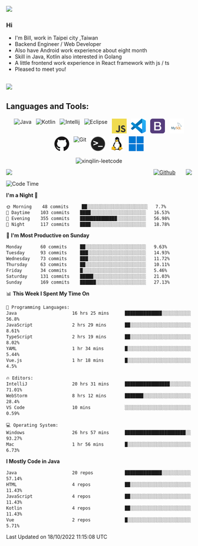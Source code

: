  
![](https://visitor-badge.laobi.icu/badge?page_id=xinqilin.xinqilin)

### Hi 

- I'm Bill, work in Taipei city ,Taiwan
- Backend Engineer / Web Developer
- Also have Android work experience about eight month
- Skill in Java, Kotlin also interested in Golang
- A little frontend work experience in React framework with js / ts
- Pleased to meet you!


<br />
<img src="https://github-profile-trophy.vercel.app/?username=xinqilin&column=7&margin-w=15" />

## Languages and Tools:
<p align="center">
<img src="https://raw.githubusercontent.com/jmnote/z-icons/master/svg/java.svg" alt="Java" height="40" style="vertical-align:top; margin:4px">
<img src="https://img.icons8.com/color/48/000000/kotlin.png"/  alt="Kotlin" height="40" style="vertical-align:top; margin:4px">
<img src="https://img.icons8.com/color/48/000000/intellij-idea.png" alt="Intellij" height="40" style="vertical-align:top; margin:4px"/>
<img src="https://img.icons8.com/ios-filled/50/000000/java-eclipse.png" alt="Eclipse" height="40" style="vertical-align:top; margin:4px"/>

<img src="https://raw.githubusercontent.com/github/explore/80688e429a7d4ef2fca1e82350fe8e3517d3494d/topics/javascript/javascript.png" alt="Javascript" height="40" style="vertical-align:top; margin:4px">
<img src="https://raw.githubusercontent.com/github/explore/80688e429a7d4ef2fca1e82350fe8e3517d3494d/topics/visual-studio-code/visual-studio-code.png" alt="VS Code" height="40" style="vertical-align:top; margin:4px">
<img src="https://raw.githubusercontent.com/github/explore/80688e429a7d4ef2fca1e82350fe8e3517d3494d/topics/bootstrap/bootstrap.png" alt="Bootstrap" height="40" style="vertical-align:top; margin:4px">
<img src="https://raw.githubusercontent.com/github/explore/80688e429a7d4ef2fca1e82350fe8e3517d3494d/topics/mysql/mysql.png" alt="MySQL" height="40" style="vertical-align:top; margin:4px">
<img src="https://raw.githubusercontent.com/github/explore/78df643247d429f6cc873026c0622819ad797942/topics/github/github.png" alt="Github" height="40" style="vertical-align:top; margin:4px">

<img src="https://raw.githubusercontent.com/jmnote/z-icons/master/svg/git.svg" alt="Git" height="40" style="vertical-align:top; margin:4px">
<img src="https://raw.githubusercontent.com/github/explore/80688e429a7d4ef2fca1e82350fe8e3517d3494d/topics/terminal/terminal.png" alt="Terminal" height="40" style="vertical-align:top; margin:4px">
<img src="https://raw.githubusercontent.com/github/explore/80688e429a7d4ef2fca1e82350fe8e3517d3494d/topics/linux/linux.png" alt="Linux" height="40" style="vertical-align:top; margin:4px" alt="Windows" height="40" style="vertical-align:top; margin:4px">
<img src="https://raw.githubusercontent.com/github/explore/80688e429a7d4ef2fca1e82350fe8e3517d3494d/topics/windows/windows.png" alt="Windows" height="40" style="vertical-align:top; margin:4px">

</p>

<p align="center"><img  src="https://leetcode.card.workers.dev/?username=xinqilin&theme=auto" alt="xinqilin-leetcode" /></p>

<div width="100%">   
 <a href="https://readme-stats-cfgj2cxdy.vercel.app/api?username=xinqilin&count_private=true&show_icons=true&theme=algolia">
   <img  align="left" src="https://github-readme-stats.vercel.app/api?username=xinqilin&show_icons=true&theme=algolia&card_width=4" width="400"/>
 </a>
 <a href="https://readme-stats-cfgj2cxdy.vercel.app/api/top-langs/?username=xinqilin&hide=php,html,css&theme=algolia">
  <img  align="right" src="https://github-readme-stats.vercel.app/api/top-langs/?username=xinqilin&hide=html,css&theme=algolia&langs_count=10&layout=compact" />
 </a>
</div>

[![Github](https://img.shields.io/github/followers/xinqilin?label=Follow&style=social)](https://github.com/xinqilin)

 
<!--START_SECTION:waka-->
![Code Time](http://img.shields.io/badge/Code%20Time-844%20hrs%2019%20mins-blue)

**I'm a Night 🦉** 

```text
🌞 Morning    48 commits     ██░░░░░░░░░░░░░░░░░░░░░░░   7.7% 
🌆 Daytime    103 commits    ████░░░░░░░░░░░░░░░░░░░░░   16.53% 
🌃 Evening    355 commits    ██████████████░░░░░░░░░░░   56.98% 
🌙 Night      117 commits    ████░░░░░░░░░░░░░░░░░░░░░   18.78%

```
📅 **I'm Most Productive on Sunday** 

```text
Monday       60 commits     ██░░░░░░░░░░░░░░░░░░░░░░░   9.63% 
Tuesday      93 commits     ███░░░░░░░░░░░░░░░░░░░░░░   14.93% 
Wednesday    73 commits     ███░░░░░░░░░░░░░░░░░░░░░░   11.72% 
Thursday     63 commits     ██░░░░░░░░░░░░░░░░░░░░░░░   10.11% 
Friday       34 commits     █░░░░░░░░░░░░░░░░░░░░░░░░   5.46% 
Saturday     131 commits    █████░░░░░░░░░░░░░░░░░░░░   21.03% 
Sunday       169 commits    ██████░░░░░░░░░░░░░░░░░░░   27.13%

```


📊 **This Week I Spent My Time On** 

```text
💬 Programming Languages: 
Java                     16 hrs 25 mins      ██████████████░░░░░░░░░░░   56.8% 
JavaScript               2 hrs 29 mins       ██░░░░░░░░░░░░░░░░░░░░░░░   8.61% 
TypeScript               2 hrs 19 mins       ██░░░░░░░░░░░░░░░░░░░░░░░   8.02% 
YAML                     1 hr 34 mins        █░░░░░░░░░░░░░░░░░░░░░░░░   5.44% 
Vue.js                   1 hr 18 mins        █░░░░░░░░░░░░░░░░░░░░░░░░   4.5%

🔥 Editors: 
IntelliJ                 20 hrs 31 mins      █████████████████░░░░░░░░   71.01% 
WebStorm                 8 hrs 12 mins       ███████░░░░░░░░░░░░░░░░░░   28.4% 
VS Code                  10 mins             ░░░░░░░░░░░░░░░░░░░░░░░░░   0.59%

💻 Operating System: 
Windows                  26 hrs 57 mins      ███████████████████████░░   93.27% 
Mac                      1 hr 56 mins        █░░░░░░░░░░░░░░░░░░░░░░░░   6.73%

```

**I Mostly Code in Java** 

```text
Java                     20 repos            ██████████████░░░░░░░░░░░   57.14% 
HTML                     4 repos             ██░░░░░░░░░░░░░░░░░░░░░░░   11.43% 
JavaScript               4 repos             ██░░░░░░░░░░░░░░░░░░░░░░░   11.43% 
Kotlin                   4 repos             ██░░░░░░░░░░░░░░░░░░░░░░░   11.43% 
Vue                      2 repos             █░░░░░░░░░░░░░░░░░░░░░░░░   5.71%

```



 Last Updated on 18/10/2022 11:15:08 UTC
<!--END_SECTION:waka-->
 
 
<!-- <img src="https://wakatime.com/share/@abb22933-8532-4f24-8a13-e9e97bfee0f0/e937d23b-e152-4ff2-8509-e5b981912493.svg"  alt="Coding Chart" style="border-radius: 10px;border: solid 10px;" /> -->


